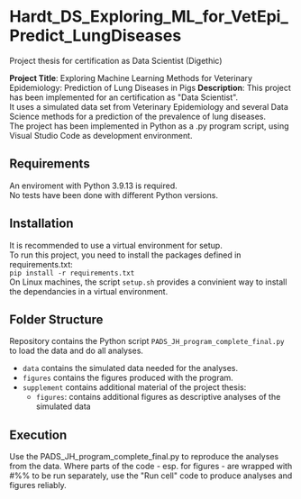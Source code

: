# Hardt_DS_Exploring_ML_for_VetEpi_Predict_LungDiseases
Project thesis for certification as Data Scientist (Digethic)  
    
**Project Title**: Exploring Machine Learning Methods for Veterinary Epidemiology: Prediction of Lung Diseases in Pigs
**Description**: 
This project has been implemented for an certification as "Data Scientist".  
It uses a simulated data set from Veterinary Epidemiology and several Data Science methods for a prediction of the prevalence of lung diseases.  
The project has been implemented in Python as a .py program script, using Visual Studio Code as development environment.  

## Requirements
An enviroment with Python 3.9.13 is required.  
No tests have been done with different Python versions.
## Installation
It is recommended to use a virtual environment for setup.  
To run this project, you need to install the packages defined in requirements.txt:  
```pip install -r requirements.txt```   
On Linux machines, the script ```setup.sh``` provides a convinient way to install the dependancies in a virtual environment.

## Folder Structure
Repository contains the Python script ```PADS_JH_program_complete_final.py``` to load the data and do all analyses.
+ ```data``` contains the simulated data needed for the analyses.
+ ```figures``` contains the figures produced with the program.
+ ```supplement``` contains additional material of the project thesis:
    + ```figures```:
      contains additional figures as descriptive analyses of the simulated data

## Execution
Use the PADS_JH_program_complete_final.py to reproduce the analyses from the data.
Where parts of the code - esp. for figures - are wrapped with #%% to be run separately, use the "Run cell" code to produce analyses and figures reliably.  
